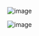![image](https://github.com/bilal-ozgur/Learning_HTML-and-CSS/assets/130503711/d074c737-b6e4-46fd-a938-1d9a1e4def75)

![image](https://github.com/bilal-ozgur/Learning_HTML-and-CSS/assets/130503711/6c8ef3b8-3d2d-4e9f-ab09-0ce59fe053c6)
